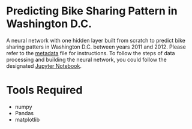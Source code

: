 # Predicting Bike Sharing Pattern in Washington D.C.

A neural network with one hidden layer built from scratch to predict bike sharing patters in Washington D.C. between years 2011 and 2012. Please refer to the [metadata](https://github.com/robaltan/predicting_bike_sharing_patterns/blob/main/Bike-Sharing-Dataset/Readme.txt) file for instructions. To follow the steps of data processing and building the neural network, you could follow the designated [Jupyter Notebook](https://github.com/robaltan/predicting_bike_sharing_patterns/blob/main/neural_network_walkthrough.ipynb).

# Tools Required
* numpy
* Pandas
* matplotlib
